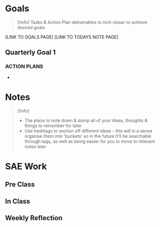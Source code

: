 # Goals 

> [!info]
> Tasks & Action Plan deliverables to inch closer to achieve desired goals

[LINK TO GOALS PAGE] 
[LINK TO TODAYS NOTE PAGE]

## Quarterly Goal 1
### ACTION PLANS
- 


# Notes

> [!info]
> - The place to note down & dump all of your ideas, thoughts & things to remember for later
> - Use hashtags to section off different ideas - this will in a sense organise them into 'buckets' so in the future it'll be searchable through tags, as well as being easier for you to move to relevant notes later






# SAE Work

## Pre Class


## In Class


## Weekly Reflection


